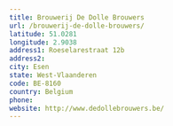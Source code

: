 ```yaml
---
title: Brouwerij De Dolle Brouwers
url: /brouwerij-de-dolle-brouwers/
latitude: 51.0281
longitude: 2.9038
address1: Roeselarestraat 12b
address2: 
city: Esen
state: West-Vlaanderen
code: BE-8160
country: Belgium
phone: 
website: http://www.dedollebrouwers.be/
---
```


